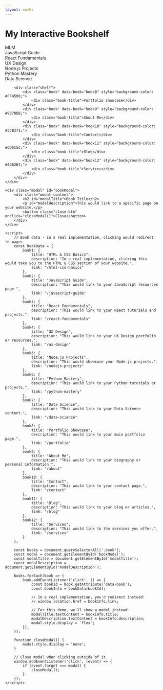 ```yaml
---
layout: works
---
```


<body>
    <div class="bookshelf-container">
        <h1>My Interactive Bookshelf</h1>
        <div class="shelf">
            <div class="book" data-book="book1">
                <div class="book-title">MLM</div>
            </div>
            <div class="book" data-book="book2">
                <div class="book-title">JavaScript Guide</div>
            </div>
            <div class="book" data-book="book3">
                <div class="book-title">React Fundamentals</div>
            </div>
            <div class="book" data-book="book4">
                <div class="book-title">UX Design</div>
            </div>
            <div class="book" data-book="book5">
                <div class="book-title">Node.js Projects</div>
            </div>
            <div class="book" data-book="book6">
                <div class="book-title">Python Mastery</div>
            </div>
            <div class="book" data-book="book7">
                <div class="book-title">Data Science</div>
            </div>
        </div>
        
        <div class="shelf">
            <div class="book" data-book="book8" style="background-color: #FF4500;">
                <div class="book-title">Portfolio Showcase</div>
            </div>
            <div class="book" data-book="book9" style="background-color: #9370DB;">
                <div class="book-title">About Me</div>
            </div>
            <div class="book" data-book="book10" style="background-color: #3CB371;">
                <div class="book-title">Contact</div>
            </div>
            <div class="book" data-book="book11" style="background-color: #CD5C5C;">
                <div class="book-title">Blog</div>
            </div>
            <div class="book" data-book="book12" style="background-color: #4682B4;">
                <div class="book-title">Services</div>
            </div>
        </div>
    </div>
    
    <div class="modal" id="bookModal">
        <div class="modal-content">
            <h2 id="modalTitle">Book Title</h2>
            <p id="modalDescription">This would link to a specific page on your website.</p>
            <button class="close-btn" onclick="closeModal()">Close</button>
        </div>
    </div>

    <script>
        // Book data - in a real implementation, clicking would redirect to pages
        const bookData = {
            book1: {
                title: "HTML & CSS Basics",
                description: "In a real implementation, clicking this would take you to the HTML & CSS section of your website.",
                link: "/html-css-basics"
            },
            book2: {
                title: "JavaScript Guide",
                description: "This would link to your JavaScript resources page.",
                link: "/javascript-guide"
            },
            book3: {
                title: "React Fundamentals",
                description: "This would link to your React tutorials and projects.",
                link: "/react-fundamentals"
            },
            book4: {
                title: "UX Design",
                description: "This would link to your UX Design portfolio or resources.",
                link: "/ux-design"
            },
            book5: {
                title: "Node.js Projects",
                description: "This would showcase your Node.js projects.",
                link: "/nodejs-projects"
            },
            book6: {
                title: "Python Mastery",
                description: "This would link to your Python tutorials or projects.",
                link: "/python-mastery"
            },
            book7: {
                title: "Data Science",
                description: "This would link to your Data Science content.",
                link: "/data-science"
            },
            book8: {
                title: "Portfolio Showcase",
                description: "This would link to your main portfolio page.",
                link: "/portfolio"
            },
            book9: {
                title: "About Me",
                description: "This would link to your biography or personal information.",
                link: "/about"
            },
            book10: {
                title: "Contact",
                description: "This would link to your contact page.",
                link: "/contact"
            },
            book11: {
                title: "Blog",
                description: "This would link to your blog or articles.",
                link: "/blog"
            },
            book12: {
                title: "Services",
                description: "This would link to the services you offer.",
                link: "/services"
            }
        };
        
        const books = document.querySelectorAll('.book');
        const modal = document.getElementById('bookModal');
        const modalTitle = document.getElementById('modalTitle');
        const modalDescription = document.getElementById('modalDescription');
        
        books.forEach(book => {
            book.addEventListener('click', () => {
                const bookId = book.getAttribute('data-book');
                const bookInfo = bookData[bookId];
                
                // In a real implementation, you'd redirect instead:
                // window.location.href = bookInfo.link;
                
                // For this demo, we'll show a modal instead
                modalTitle.textContent = bookInfo.title;
                modalDescription.textContent = bookInfo.description;
                modal.style.display = 'flex';
            });
        });
        
        function closeModal() {
            modal.style.display = 'none';
        }
        
        // Close modal when clicking outside of it
        window.addEventListener('click', (event) => {
            if (event.target === modal) {
                closeModal();
            }
        });
    </script>
</body>